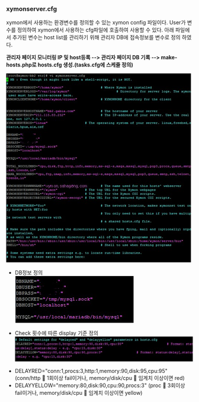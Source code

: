 ### xymonserver.cfg

xymon에서 사용하는 환경변수를 정의할 수 있는 xymon config 파일이다.
User가 변수를 정의하여 xymon에서 사용하는 cfg파일에 호출하여 사용할 수 있다.
아래 파일에서 추가된 변수는 host list를 관리하기 위해 관리자 DB에 접속정보를 변수로 정의 하였다.

**관리자 페이지 모니터링 IP 및 host등록 --> 관리자 페이지 DB 기록 --> make-hosts.php로 hosts.cfg 생성.(tasks.cfg에 스케줄 정의)**

![텍스트](https://github.com/sahagong/xymon/blob/master/img/xymonserver.cfg.jpg)  

- DB정보 정의  
![텍스트](https://github.com/sahagong/xymon/blob/master/img/xymonserver.cfg_DB.jpg)

- Check 횟수에 따른 display 기준 정의  
![텍스트](https://github.com/sahagong/xymon/blob/master/img/check_display.jpg)  

* DELAYRED="conn:1,procs:3,http:1,memory:90,disk:95,cpu:95"
	   (conn/http  1회이상 fail이거나, memory/disk/cpu  임계치 이상이면 red)  
* DELAYYELLOW="memory:80,disk:90,cpu:90,procs:3" 
		   (proc  3회이상 fail이거나,  memory/disk/cpu  임계치 이상이면 yellow)  




